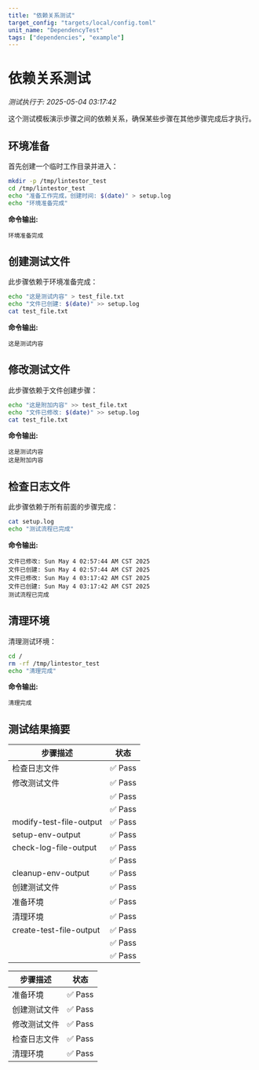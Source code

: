 ```yaml
---
title: "依赖关系测试"
target_config: "targets/local/config.toml"
unit_name: "DependencyTest"
tags: ["dependencies", "example"]
---
```



# 依赖关系测试

*测试执行于: 2025-05-04 03:17:42*

这个测试模板演示步骤之间的依赖关系，确保某些步骤在其他步骤完成后才执行。

## 环境准备

首先创建一个临时工作目录并进入：

```bash
mkdir -p /tmp/lintestor_test
cd /tmp/lintestor_test
echo "准备工作完成，创建时间: $(date)" > setup.log
echo "环境准备完成"
```

**命令输出:**
```output
环境准备完成

```

## 创建测试文件

此步骤依赖于环境准备完成：

```bash
echo "这是测试内容" > test_file.txt
echo "文件已创建: $(date)" >> setup.log
cat test_file.txt
```

**命令输出:**
```output
这是测试内容

```

## 修改测试文件

此步骤依赖于文件创建步骤：

```bash
echo "这是附加内容" >> test_file.txt
echo "文件已修改: $(date)" >> setup.log
cat test_file.txt
```

**命令输出:**
```output
这是测试内容
这是附加内容

```

## 检查日志文件

此步骤依赖于所有前面的步骤完成：

```bash
cat setup.log
echo "测试流程已完成"
```

**命令输出:**
```output
文件已修改: Sun May 4 02:57:44 AM CST 2025
文件已创建: Sun May 4 02:57:44 AM CST 2025
文件已修改: Sun May 4 03:17:42 AM CST 2025
文件已创建: Sun May 4 03:17:42 AM CST 2025
测试流程已完成

```

## 清理环境

清理测试环境：

```bash
cd /
rm -rf /tmp/lintestor_test
echo "清理完成"
```

**命令输出:**
```output
清理完成

```

## 测试结果摘要


| 步骤描述 | 状态 |
|---------|------|
| 检查日志文件 | ✅ Pass |
| 修改测试文件 | ✅ Pass |
| | ✅ Pass |
| | ✅ Pass |
| modify-test-file-output | ✅ Pass |
| setup-env-output | ✅ Pass |
| check-log-file-output | ✅ Pass |
| | ✅ Pass |
| cleanup-env-output | ✅ Pass |
| 创建测试文件 | ✅ Pass |
| 准备环境 | ✅ Pass |
| 清理环境 | ✅ Pass |
| create-test-file-output | ✅ Pass |
| | ✅ Pass |
| | ✅ Pass |

| 步骤描述 | 状态 |
|---------|------|
| 准备环境 | ✅ Pass |
| 创建测试文件 | ✅ Pass |
| 修改测试文件 | ✅ Pass |
| 检查日志文件 | ✅ Pass |
| 清理环境 | ✅ Pass |